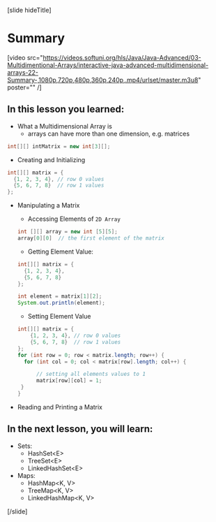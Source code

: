 [slide hideTitle]
# Summary

[video src="https://videos.softuni.org/hls/Java/Java-Advanced/03-Multidimentional-Arrays/interactive-java-advanced-multidimensional-arrays-22-Summary-,1080p,720p,480p,360p,240p,.mp4/urlset/master.m3u8" poster="" /]

## In this lesson you learned:

- What a Multidimensional Array is
    - arrays can have more than one dimension, e.g. matrices

```java
int[][] intMatrix = new int[3][];

```

- Creating and Initializing

```java 
int[][] matrix = {
  {1, 2, 3, 4}, // row 0 values
  {5, 6, 7, 8}  // row 1 values
};
```

- Manipulating a Matrix
    - Accessing Elements of `2D Array`
   ```java
   int [][] array = new int [5][5];
   array[0][0]  // the first element of the matrix
    ```
    - Getting Element Value:

   ```java live
   int[][] matrix = {
     {1, 2, 3, 4}, 
     {5, 6, 7, 8} 
   };

   int element = matrix[1][2]; 
   System.out.println(element);
  ```

    - Setting Element Value
    ```java 
   int[][] matrix = {
        {1, 2, 3, 4}, // row 0 values
        {5, 6, 7, 8}  // row 1 values
   };
   for (int row = 0; row < matrix.length; row++) {
      for (int col = 0; col < matrix[row].length; col++) {

          // setting all elements values to 1
          matrix[row][col] = 1;
     }
  }
  ```

- Reading and Printing a Matrix


## In the next lesson, you will learn:

- Sets:
    - HashSet\<E\>
    - TreeSet\<E\>
    - LinkedHashSet\<E\>
- Maps:
    - HashMap\<K, V\>
    - TreeMap\<K, V\>
    - LinkedHashMap\<K, V\>

[/slide]
